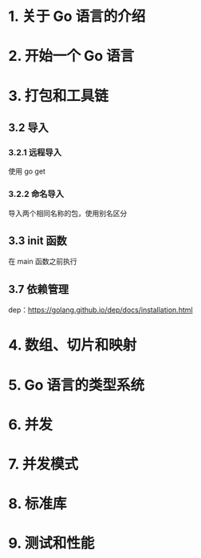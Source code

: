 # 1. 关于 Go 语言的介绍

# 2. 开始一个 Go 语言

# 3. 打包和工具链

## 3.2 导入

### 3.2.1 远程导入

使用 go get

### 3.2.2 命名导入

导入两个相同名称的包，使用别名区分

## 3.3 init 函数

在 main 函数之前执行

## 3.7 依赖管理

dep：https://golang.github.io/dep/docs/installation.html

# 4. 数组、切片和映射

# 5. Go 语言的类型系统

# 6. 并发

# 7. 并发模式

# 8. 标准库

# 9. 测试和性能